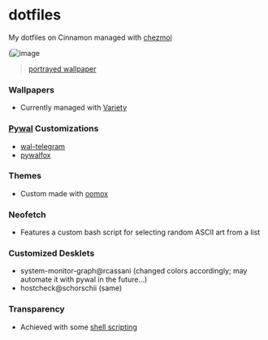 # dotfiles
My dotfiles on Cinnamon managed with [chezmoi](https://www.chezmoi.io/)

(![image](https://user-images.githubusercontent.com/66679495/174815327-567206af-1d75-42ab-aa17-e1d96ee3aad1.png)
> [portrayed wallpaper](https://pbs.twimg.com/media/E_OaZuLUUAA-Hj9?format=jpg&name=large)


### Wallpapers
* Currently managed with [Variety](https://peterlevi.com/variety/)

### [Pywal](https://github.com/dylanaraps/pywal/) Customizations
* [wal-telegram](https://github.com/guillaumeboehm/wal-telegram)
* [pywalfox](https://github.com/Frewacom/pywalfox)

### Themes
* Custom made with [oomox](https://github.com/themix-project/oomox)

### Neofetch
* Features a custom bash script for selecting random ASCII art from a list

### Customized Desklets
* system-monitor-graph@rcassani (changed colors accordingly; may automate it with pywal in the future...)
* hostcheck@schorschii (same)

### Transparency 
* Achieved with some [shell scripting](https://forums.linuxmint.com/viewtopic.php?t=290071)
